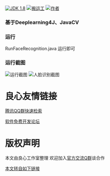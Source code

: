 [![JDK 1.8](https://img.shields.io/badge/JDK-1.8-green.svg "JDK 1.8")]()
[![搬运工](https://img.shields.io/badge/%E6%90%AC%E8%BF%90%E8%80%85-%E5%B0%8F%E5%B8%85%E4%B8%B6-7AD6FD.svg)](https://www.xsshome.cn/)
[![作者](https://img.shields.io/badge/%E4%BD%9C%E8%80%85-PacktPublishing-7AD6FD.svg)](https://github.com/PacktPublishing/Java-Machine-Learning-for-Computer-Vision)

### 基于Deeplearning4J、JavaCV

### 运行

RunFaceRecognition.java 运行即可

### 运行截图
![运行截图](https://images.gitee.com/uploads/images/2018/0918/095916_d74c3526_131538.jpeg "1.jpg")
![人脸识别截图](https://images.gitee.com/uploads/images/2018/0918/095932_30bc9379_131538.jpeg "2.jpg")


 # 良心友情链接

[腾讯QQ群快速检索](http://u.720life.cn/s/8cf73f7c)

[软件免费开发论坛](http://u.720life.cn/s/bbb01dc0)

# 版权声明 

本文由良心工作室整理 欢迎加入[官方交流Q群](https://u.720life.cn/s/f2316816)谈合作

[本文转自如下链接](http://u.720life.cn/g/2e71d0f0a5c601172267ba20d3a43c6efd9fbeb16fc1b3369d20f386d1c1ef92385e3a85443ecedd3b5c935509a64605620e0c53064e08876497a99e74045522f11a901b2a8b51dca9cdfe7458e3b2a0)